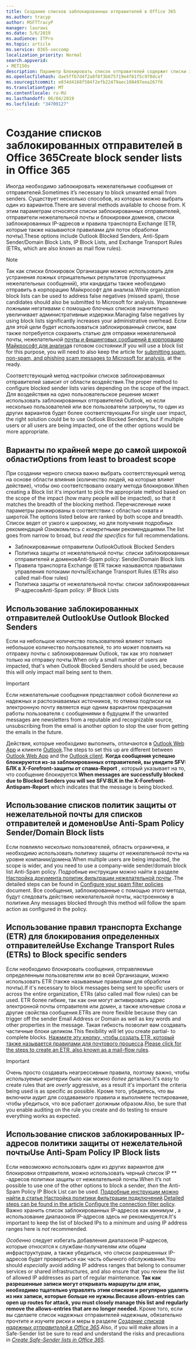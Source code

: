 ```yaml
---
title: Создание списков заблокированных отправителей в Office 365
ms.author: tracyp
author: MSFTTracyP
manager: laurawi
ms.date: 5/6/2019
ms.audience: ITPro
ms.topic: article
ms.service: O365-seccomp
localization_priority: Normal
search.appverid:
- MET150s
description: Параметр Блокировать список отправителей содержит списки заблокированных отправителей, отправители нежелательной почты и блокировки доменов, списки заблокированных IP-адресов и правила транспорта Exchange (ETR), также называемые правилами для обработки почты.
ms.openlocfilehash: dae5ffb7d4f2a8f8f3b675719e4f61f5c970dcaf
ms.sourcegitcommit: e834d4168f584f2efb22479aec108497eea267f6
ms.translationtype: MT
ms.contentlocale: ru-RU
ms.lasthandoff: 06/04/2019
ms.locfileid: "34709127"
---
```

# <a name="create-block-sender-lists-in-office-365"></a><span data-ttu-id="89b6d-103">Создание списков заблокированных отправителей в Office 365</span><span class="sxs-lookup"><span data-stu-id="89b6d-103">Create block sender lists in Office 365</span></span>

<span data-ttu-id="89b6d-104">Иногда необходимо заблокировать нежелательные сообщения от отправителей.</span><span class="sxs-lookup"><span data-stu-id="89b6d-104">Sometimes it’s necessary to block unwanted email from senders.</span></span> <span data-ttu-id="89b6d-105">Существует несколько способов, из которых можно выбрать один из вариантов.</span><span class="sxs-lookup"><span data-stu-id="89b6d-105">There are several methods available to choose from.</span></span> <span data-ttu-id="89b6d-106">К этим параметрам относятся списки заблокированных отправителей, отправители нежелательной почты и блокировки доменов, списки заблокированных IP-адресов и правила транспорта Exchange (ETR, которые также называются правилами для поток обработки почты).</span><span class="sxs-lookup"><span data-stu-id="89b6d-106">These options include Outlook Blocked Senders, Anti-Spam Sender/Domain Block Lists, IP Block Lists, and Exchange Transport Rules (ETRs, which are also known as mail flow rules).</span></span>

> [!NOTE]
> <span data-ttu-id="89b6d-107">Так как списки блокировок Организации можно использовать для устранения ложных отрицательных результатов (пропущенных нежелательных сообщений), эти кандидаты также необходимо отправить в корпорацию Майкрософт для анализа.</span><span class="sxs-lookup"><span data-stu-id="89b6d-107">While organization block lists can be used to address false negatives (missed spam), those candidates should also be submitted to Microsoft for analysis.</span></span> <span data-ttu-id="89b6d-108">Управление ложными негативами с помощью блочных списков значительно увеличивает административные издержки.</span><span class="sxs-lookup"><span data-stu-id="89b6d-108">Managing false negatives by using block lists significantly increases your administrative overhead.</span></span> <span data-ttu-id="89b6d-109">Если для этой цели будет использоваться заблокированный список, вам также потребуется сохранить статью для отправки нежелательной почты, нежелательной [почты и фишинговых сообщений в корпорацию Майкрософт для анализа](https://docs.microsoft.com/en-us/office365/SecurityCompliance/submit-spam-non-spam-and-phishing-scam-messages-to-microsoft-for-analysis)в готовом состоянии.</span><span class="sxs-lookup"><span data-stu-id="89b6d-109">If you will use a block list for this purpose, you will need to also keep the article for [submitting spam, non-spam, and phishing scam messages to Microsoft for analysis](https://docs.microsoft.com/en-us/office365/SecurityCompliance/submit-spam-non-spam-and-phishing-scam-messages-to-microsoft-for-analysis), at the ready.</span></span>

<span data-ttu-id="89b6d-110">Соответствующий метод настройки списков заблокированных отправителей зависит от области воздействия.</span><span class="sxs-lookup"><span data-stu-id="89b6d-110">The proper method to configure blocked sender lists varies depending on the scope of the impact.</span></span> <span data-ttu-id="89b6d-111">Для воздействия на одно пользовательское решение может использовать заблокированных отправителей Outlook, но если несколько пользователей или все пользователи затронуты, то один из других вариантов будет более соответствующим.</span><span class="sxs-lookup"><span data-stu-id="89b6d-111">For single user impact, the right solution could be to use Outlook Blocked Senders, but if multiple users or all users are being impacted, one of the other options would be more appropriate.</span></span>

## <a name="options-from-least-to-broadest-scope"></a><span data-ttu-id="89b6d-112">Варианты по крайней мере до самой широкой области</span><span class="sxs-lookup"><span data-stu-id="89b6d-112">Options from least to broadest scope</span></span>

<span data-ttu-id="89b6d-113">При создании черного списка важно выбрать соответствующий метод на основе области влияния (количество людей, на которые влияет действие), чтобы оно соответствовало охвату метода блокировки.</span><span class="sxs-lookup"><span data-stu-id="89b6d-113">When creating a Block list it's important to pick the appropriate method based on the scope of the impact (how many people will be impacted), so that it matches the breadth of the blocking method.</span></span> <span data-ttu-id="89b6d-114">Перечисленные ниже параметры ранжированы в соответствии с областью охвата и широтой.</span><span class="sxs-lookup"><span data-stu-id="89b6d-114">The options listed below are ranked by both scope and breadth.</span></span> <span data-ttu-id="89b6d-115">Список ведет от узкого к широкому, но для получения подробных рекомендаций *Ознакомьтесь с конкретными* рекомендациями.</span><span class="sxs-lookup"><span data-stu-id="89b6d-115">The list goes from narrow to broad, but *read the specifics* for full recommendations.</span></span>

- <span data-ttu-id="89b6d-116">Заблокированные отправители Outlook</span><span class="sxs-lookup"><span data-stu-id="89b6d-116">Outlook Blocked Senders</span></span>
- <span data-ttu-id="89b6d-117">Политика защиты от нежелательной почты: списки заблокированных отправителей и доменов</span><span class="sxs-lookup"><span data-stu-id="89b6d-117">Anti-Spam policy: Sender/Domain Block lists</span></span>
- <span data-ttu-id="89b6d-118">Правила транспорта Exchange (ETR также называются правилами управления потоками почты)</span><span class="sxs-lookup"><span data-stu-id="89b6d-118">Exchange Transport Rules (ETRs also called mail-flow rules)</span></span>
- <span data-ttu-id="89b6d-119">Политика защиты от нежелательной почты: списки заблокированных IP-адресов</span><span class="sxs-lookup"><span data-stu-id="89b6d-119">Anti-Spam policy: IP Block Lists</span></span>

## <a name="use-outlook-blocked-senders"></a><span data-ttu-id="89b6d-120">Использование заблокированных отправителей Outlook</span><span class="sxs-lookup"><span data-stu-id="89b6d-120">Use Outlook Blocked Senders</span></span>

<span data-ttu-id="89b6d-121">Если на небольшое количество пользователей влияют только небольшое количество пользователей, то это может повлиять на отправку почты с заблокированным Outlook, так как это повлияет только на отправку почты.</span><span class="sxs-lookup"><span data-stu-id="89b6d-121">When only a small number of users are impacted, that's when Outlook Blocked Senders should be used, because this will only impact mail being sent to them.</span></span>

> [!IMPORTANT]
> <span data-ttu-id="89b6d-122">Если нежелательные сообщения представляют собой бюллетени из надежных и распознаваемых источников, то отмена подписки на электронную почту является еще одним вариантом прекращения работы пользователя с сообщениями в будущем.</span><span class="sxs-lookup"><span data-stu-id="89b6d-122">If the unwanted messages are newsletters from a reputable and recognizable source, unsubscribing from the email is another option to stop the user from getting the emails in the future.</span></span>

<span data-ttu-id="89b6d-123">Действия, которые необходимо выполнить, отличаются в [Outlook Web App](https://support.office.com/en-us/article/block-or-allow-junk-email-settings-48c9f6f7-2309-4f95-9a4d-de987e880e46) и клиенте [Outlook](https://support.office.com/en-us/article/overview-of-the-junk-email-filter-5ae3ea8e-cf41-4fa0-b02a-3b96e21de089).</span><span class="sxs-lookup"><span data-stu-id="89b6d-123">The steps to set this up are different between [Outlook Web App](https://support.office.com/en-us/article/block-or-allow-junk-email-settings-48c9f6f7-2309-4f95-9a4d-de987e880e46) and the [Outlook client](https://support.office.com/en-us/article/overview-of-the-junk-email-filter-5ae3ea8e-cf41-4fa0-b02a-3b96e21de089).</span></span> <span data-ttu-id="89b6d-124">**Когда сообщения успешно блокируются из-за заблокированных отправителей, вы увидите SFV: БЛК в X-Forefront-защиты от спама-Report** , который указывает на то, что сообщение блокируется.</span><span class="sxs-lookup"><span data-stu-id="89b6d-124">**When messages are successfully blocked due to Blocked Senders you will see SFV:BLK in the X-Forefront-Antispam-Report** which indicates that the message is being blocked.</span></span>

## <a name="use-anti-spam-policy-senderdomain-block-lists"></a><span data-ttu-id="89b6d-125">Использование списков политик защиты от нежелательной почты для списков отправителей и доменов</span><span class="sxs-lookup"><span data-stu-id="89b6d-125">Use Anti-Spam Policy Sender/Domain Block lists</span></span>

<span data-ttu-id="89b6d-126">Если повлияло несколько пользователей, область ограничена, и необходимо использовать политику защиты от нежелательной почты на уровне компании/домена.</span><span class="sxs-lookup"><span data-stu-id="89b6d-126">When multiple users are being impacted, the scope is wider, and you need to use a company-wide sender/domain block list Anti-Spam policy.</span></span> <span data-ttu-id="89b6d-127">Подробные инструкции можно найти в разделе [Настройка документа политик фильтрации нежелательной почты](https://docs.microsoft.com/en-us/office365/securitycompliance/configure-your-spam-filter-policies) .</span><span class="sxs-lookup"><span data-stu-id="89b6d-127">The detailed steps can be found in [Configure your spam filter policies](https://docs.microsoft.com/en-us/office365/securitycompliance/configure-your-spam-filter-policies) document.</span></span> <span data-ttu-id="89b6d-128">Все сообщения, заблокированные с помощью этого метода, будут следовать действию нежелательной почты, настроенному в политике.</span><span class="sxs-lookup"><span data-stu-id="89b6d-128">Any messages blocked through this method will follow the spam action as configured in the policy.</span></span>

## <a name="use-exchange-transport-rules-etrs-to-block-specific-senders"></a><span data-ttu-id="89b6d-129">Использование правил транспорта Exchange (ETR) для блокирования определенных отправителей</span><span class="sxs-lookup"><span data-stu-id="89b6d-129">Use Exchange Transport Rules (ETRs) to Block specific senders</span></span>

<span data-ttu-id="89b6d-130">Если необходимо блокировать сообщения, отправляемые определенным пользователям или во всей Организации, можно использовать ETR (также называемые правилами для обработки почты).</span><span class="sxs-lookup"><span data-stu-id="89b6d-130">If it's necessary to block messages being sent to specific users or across the entire organization, ETRs (also called mail flow rules) can be used.</span></span> <span data-ttu-id="89b6d-131">ETR более гибкие, так как они могут активировать адрес электронной почты отправителя или домен, а также ключевые слова и другие свойства сообщения.</span><span class="sxs-lookup"><span data-stu-id="89b6d-131">ETRs are more flexible because they can trigger off the sender Email Address or Domain as well as key words and other properties  in the message.</span></span> <span data-ttu-id="89b6d-132">Такая гибкость позволит вам создавать частичные блоки целиком.</span><span class="sxs-lookup"><span data-stu-id="89b6d-132">This flexibility will let you create partial- to complete blocks.</span></span> <span data-ttu-id="89b6d-133">[Нажмите эту кнопку, чтобы создать ETR, который также называется правилами для почтового процесса](https://docs.microsoft.com/en-us/office365/SecurityCompliance/use-mail-flow-rules-to-set-the-spam-confidence-level-scl-in-messages).</span><span class="sxs-lookup"><span data-stu-id="89b6d-133">[Please click for the steps to create an ETR, also known as a mail-flow rules](https://docs.microsoft.com/en-us/office365/SecurityCompliance/use-mail-flow-rules-to-set-the-spam-confidence-level-scl-in-messages).</span></span>

> [!IMPORTANT]
> <span data-ttu-id="89b6d-134">Очень просто создавать неагрессивные правила, поэтому важно, чтобы используемые критерии было как можно *более* детально.</span><span class="sxs-lookup"><span data-stu-id="89b6d-134">It's easy to create rules that are *overly* aggressive, as a result it's important the criteria being used is as specific as possible.</span></span> <span data-ttu-id="89b6d-135">Кроме того, убедитесь, что вы включили аудит для создаваемого правила и выполняете тестирование, чтобы убедиться, что все работает должным образом.</span><span class="sxs-lookup"><span data-stu-id="89b6d-135">Also, be sure that you enable auditing on the rule you create and do testing to ensure everything works as expected.</span></span>

## <a name="use-anti-spam-policy-ip-block-lists"></a><span data-ttu-id="89b6d-136">Использование списков заблокированных IP-адресов политики защиты от нежелательной почты</span><span class="sxs-lookup"><span data-stu-id="89b6d-136">Use Anti-Spam Policy IP Block lists</span></span>

<span data-ttu-id="89b6d-137">Если невозможно использовать один из других вариантов для блокировки отправителя, можно использовать черный список IP \*\* -адресов политики защиты от нежелательной почты.</span><span class="sxs-lookup"><span data-stu-id="89b6d-137">When it’s not possible to use one of the other options to block a sender, *then* the Anti-Spam Policy IP Block List can be used.</span></span> <span data-ttu-id="89b6d-138">[Подробные инструкции можно найти в статье Настройка политики фильтрации подключений](https://docs.microsoft.com/en-us/office365/securitycompliance/configure-the-connection-filter-policy).</span><span class="sxs-lookup"><span data-stu-id="89b6d-138">[Detailed steps can be found in the article Configure the connection filter policy](https://docs.microsoft.com/en-us/office365/securitycompliance/configure-the-connection-filter-policy).</span></span> <span data-ttu-id="89b6d-139">Важно хранить список заблокированных IP-адресов как *минимум* , а использование диапазонов IP-адресов здесь *не* рекомендуется.</span><span class="sxs-lookup"><span data-stu-id="89b6d-139">It's important to keep the list of blocked IPs to a *minimum* and using IP address ranges here is *not* recommended.</span></span>

<span data-ttu-id="89b6d-140">*Особенно* следует избегать добавления диапазонов IP-адресов, которые относятся к службам-получателям или общим инфраструктурам, а также убедиться, что список разрешенных IP-адресов будет проверяться как часть обычного обслуживания.</span><span class="sxs-lookup"><span data-stu-id="89b6d-140">You should *especially* avoid adding IP address ranges that belong to consumer services or shared infrastructures, and also ensure that you review the list of allowed IP addresses as part of regular maintenance.</span></span> <span data-ttu-id="89b6d-141">**Так как разрешенные записи могут открывать маршруты для атак, необходимо тщательно управлять этим списком и регулярно удалять из них записи, которые больше не нужны.**</span><span class="sxs-lookup"><span data-stu-id="89b6d-141">**Because allows-entries can open up routes for attack, you must closely manage this list and regularly remove the allows-entries that are no longer needed.**</span></span> <span data-ttu-id="89b6d-142">Кроме того, если вы сделаете список надежных отправителей надежным, обязательно прочтите и изучите риски и меры в разделе *[Создание списков надежных отправителей в Office 365](create-safe-sender-lists-in-office-365.md)*.</span><span class="sxs-lookup"><span data-stu-id="89b6d-142">Also, if you will make allows in a Safe-Sender list be sure to read and understand the risks and precautions in *[Create Safe-Sender lists in Office 365](create-safe-sender-lists-in-office-365.md)*.</span></span>